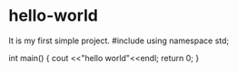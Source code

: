 # hello-world
It is my first simple project.
#include<iostream>
  using namespace std;
  
  int main()
  {
  cout <<"hello world"<<endl;
  return 0;
}
